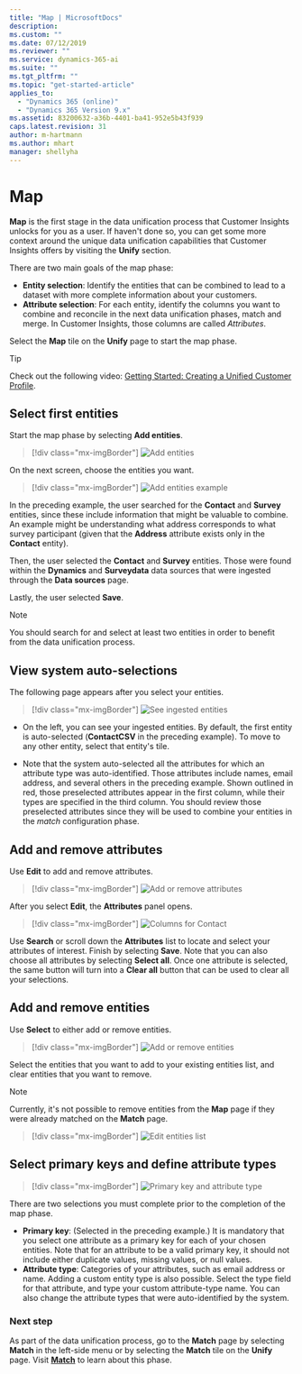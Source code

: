 ```yaml
---
title: "Map | MicrosoftDocs"
description: 
ms.custom: ""
ms.date: 07/12/2019
ms.reviewer: ""
ms.service: dynamics-365-ai
ms.suite: ""
ms.tgt_pltfrm: ""
ms.topic: "get-started-article"
applies_to: 
  - "Dynamics 365 (online)"
  - "Dynamics 365 Version 9.x"
ms.assetid: 83200632-a36b-4401-ba41-952e5b43f939
caps.latest.revision: 31
author: m-hartmann
ms.author: mhart
manager: shellyha
---
```

# Map

**Map** is the first stage in the data unification process that Customer Insights unlocks for you as a user. If haven't done so, you can get some more context around the unique data unification capabilities that Customer Insights offers by visiting the **Unify** section. 

There are two main goals of the map phase:

- **Entity selection**: Identify the entities that can be combined to lead to a dataset with more complete information about your customers.
- **Attribute selection**: For each entity, identify the columns you want to combine and reconcile in the next data unification phases, match and merge. In Customer Insights, those columns are called *Attributes*.

Select the **Map** tile on the **Unify** page to start the map phase.

> [!TIP]
> Check out the following video: [Getting Started: Creating a Unified Customer Profile](https://youtu.be/oBfGEhucAxs).

## Select first entities

Start the map phase by selecting **Add entities**.

> [!div class="mx-imgBorder"] 
> ![Add entities](media/data-manager-configure-map-add-entities.png "Add entities")

On the next screen, choose the entities you want. 

> [!div class="mx-imgBorder"] 
> ![Add entities example](media/data-manager-configure-map-add-entities-example.png "Add entities example")

In the preceding example, the user searched for the **Contact** and **Survey** entities, since these include information that might be valuable to combine. An example might be understanding what address corresponds to what survey participant (given that the **Address** attribute exists only in the **Contact** entity). 

Then, the user selected the **Contact** and **Survey** entities. Those were found within the **Dynamics** and **Surveydata** data sources that were ingested through the **Data sources** page. 

Lastly, the user selected **Save**.

> [!NOTE] 
> You should search for and select at least two entities in order to benefit from the data unification process.

## View system auto-selections

The following page appears after you select your entities.

> [!div class="mx-imgBorder"] 
> ![See ingested entities](media/data-manager-configure-map-ingested-entities.png "See ingested entities")

- On the left, you can see your ingested entities. By default, the first entity is auto-selected (**ContactCSV** in the preceding example). To move to any other entity, select that entity's tile. 

- Note that the system auto-selected all the attributes for which an attribute type was auto-identified. Those attributes include names, email address, and several others in the preceding example. Shown outlined in red, those preselected attributes appear in the first column, while their types are specified in the third column. You should review those preselected attributes since they will be used to combine your entities in the *match* configuration phase. 

## Add and remove attributes

Use **Edit** to add and remove attributes.

> [!div class="mx-imgBorder"] 
> ![Add or remove attributes](media/configure-data-map-edit.png "Add or remove attributes")

After you select **Edit**, the **Attributes** panel opens.

> [!div class="mx-imgBorder"] 
> ![Columns for Contact](media/configure-data-map-contact-attributes.png "Columns for Contact")

Use **Search** or scroll down the **Attributes** list to locate and select your attributes of interest. Finish by selecting **Save**. Note that you can also choose all attributes by selecting **Select all**. Once one attribute is selected, the same button will turn into a **Clear all** button that can be used to clear all your selections.
## Add and remove entities

Use **Select** to either add or remove entities.

> [!div class="mx-imgBorder"] 
> ![Add or remove entities](media/data-manager-configure-map-edit.png "Add or remove entities")

Select the entities that you want to add to your existing entities list, and clear entities that you want to remove.

> [!NOTE]
> Currently, it's not possible to remove entities from the **Map** page if they were already matched on the **Match** page. 

> [!div class="mx-imgBorder"] 
> ![Edit entities list](media/data-manager-configure-map-edit-customer-entity.png "Edit entities list")

## Select primary keys and define attribute types

> [!div class="mx-imgBorder"] 
> ![Primary key and attribute type](media/data-manager-configure-map-add-attributes.png "Primary key and attribute type")

There are two selections you must complete prior to the completion of the map phase.

- **Primary key**: (Selected in the preceding example.) It is mandatory that you select one attribute as a primary key for each of your chosen entities. Note that for an attribute to be a valid primary key, it should not include either duplicate values, missing values, or null values. 
- **Attribute type**: Categories of your attributes, such as email address or name. Adding a custom entity type is also possible. Select the type field for that attribute, and type your custom attribute-type name. You can also change the attribute types that were auto-identified by the system.  

### Next step
As part of the data unification process, go to the **Match** page by selecting **Match** in the left-side menu or by selecting the **Match** tile on the **Unify** page. Visit [**Match**](pm-match.md) to learn about this phase.
